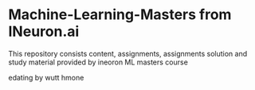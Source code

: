 # Machine-Learning-Masters from INeuron.ai
This repository consists content, assignments, assignments solution and study material provided by ineoron ML masters course

edating by wutt hmone
